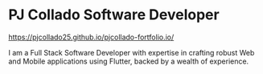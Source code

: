 # PJ Collado Software Developer

https://pjcollado25.github.io/pjcollado-fortfolio.io/

I am a Full Stack Software Developer with expertise in crafting robust Web and Mobile applications using Flutter, backed by a wealth of experience.
